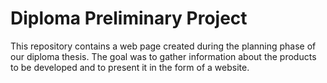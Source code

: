 # Diploma Preliminary Project

This repository contains a web page created during the planning phase of our diploma thesis. The goal was to gather
information about the products to be developed and to present it in the form of a website.
